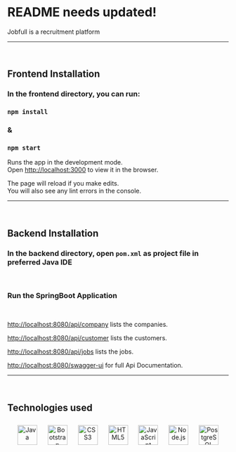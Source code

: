 # README needs updated!

Jobfull is a recruitment platform
<hr><br>

## Frontend Installation

### In the frontend directory, you can run:


### `npm install` 

### & 
### `npm start`

Runs the app in the development mode.\
Open [http://localhost:3000](http://localhost:3000) to view it in the browser.

The page will reload if you make edits.\
You will also see any lint errors in the console.
<hr><br>

## Backend Installation

### In the backend directory, open `pom.xml` as project file in preferred Java IDE

<br>

### Run the SpringBoot Application

<br>

[http://localhost:8080/api/company](http://localhost:8080/api/company) lists the companies.

[http://localhost:8080/api/customer](http://localhost:8080/api/customer) lists the customers.

[http://localhost:8080/api/jobs](http://localhost:8080/api/jobs) lists the jobs.

[http://localhost:8080/swagger-ui](http://localhost:8080/swagger-ui) for full Api Documentation.

<hr><br>

## Technologies used

<div align="center">  

<img style="margin: 10px" src="https://img.icons8.com/color/48/000000/java-coffee-cup-logo.png" alt="Java" height="45"/>
<img style="margin: 10px" src="https://img.icons8.com/color/48/000000/bootstrap.png" alt="Bootstrap" height="45"/>
<img style="margin: 10px" src="https://img.icons8.com/color/48/000000/css3.png" alt="CSS3" height="45" />  
<img style="margin: 10px" src="https://img.icons8.com/nolan/64/html-5.png" alt="HTML5" height="45" />  
<img style="margin: 10px" src="https://img.icons8.com/color/48/000000/javascript.png" alt="JavaScript" height="45" />  
<img style="margin: 10px" src="https://img.icons8.com/color/48/000000/nodejs.png" alt="Node.js" height="45" />  
<img style="margin: 10px" src="https://img.icons8.com/color/48/000000/postgreesql.png" alt="PostgreSQL" height="45" />  

 
</div>  

